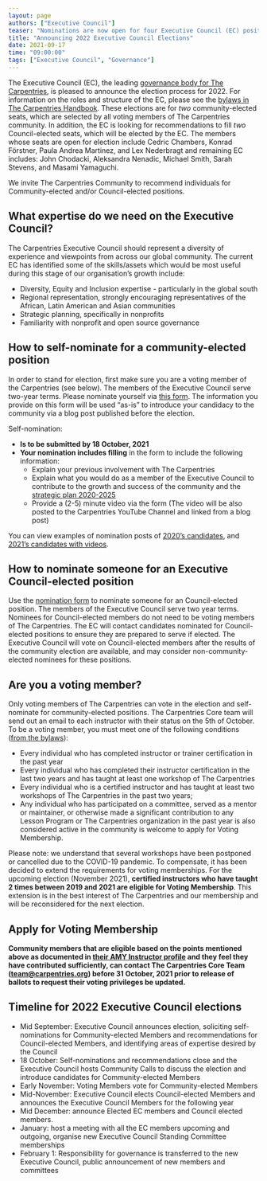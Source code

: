```yaml
---
layout: page
authors: ["Executive Council"]
teaser: "Nominations are now open for four Executive Council (EC) positions to join for two year terms 2022-2023 effective 1 February, 2022; two community-elected and two Council-elected"
title: "Announcing 2022 Executive Council Elections"
date: 2021-09-17
time: "09:00:00"
tags: ["Executive Council", "Governance"]
---
```

The Executive Council (EC), the leading [governance body for The Carpentries](https://carpentries.org/governance/), is pleased to announce the election process for 2022. For information on the roles and structure of the EC, please see the [bylaws in The Carpentries Handbook](https://docs.carpentries.org/topic_folders/governance/bylaws.html#nominations-and-elections). These elections are for *two* community-elected seats, which are selected by all voting members of The Carpentries community. In addition, the EC is looking for recommendations to fill *two* Council-elected seats, which will be elected by the EC. The members whose seats are open for election include Cedric Chambers, Konrad Förstner, Paula Andrea Martinez, and Lex Nederbragt and remaining EC includes: John Chodacki, Aleksandra Nenadic, Michael Smith, Sarah Stevens, and Masami Yamaguchi.

We invite The Carpentries Community to recommend individuals for Community-elected and/or Council-elected positions.

## What expertise do we need on the Executive Council?

The Carpentries Executive Council should represent a diversity of experience and viewpoints from across our global community. The current EC has identified some of the skills/assets which would be most useful during this stage of our organisation’s growth include:
- Diversity, Equity and Inclusion expertise - particularly in the global south
- Regional representation, strongly encouraging representatives of the African, Latin American and Asian communities
- Strategic planning, specifically in nonprofits
- Familiarity with nonprofit and open source governance

## How to self-nominate for a community-elected position

In order to stand for election, first make sure you are a voting member of the Carpentries (see below). The members of the Executive Council serve two-year terms. Please nominate yourself via [this form](https://docs.google.com/forms/d/e/1FAIpQLSdMTiM5bjmF7Tq90BifM41eVWSlLL6tbD6eqKmtl8tAWkP23g/viewform). The information you provide on this form will be used “as-is” to introduce your candidacy to the community via a blog post published before the election.

Self-nomination:
- **Is to be submitted by 18 October, 2021**
- **Your nomination includes filling** in the form to include the following information:
  - Explain your previous involvement with The Carpentries
  - Explain what you would do as a member of the Executive Council to contribute to the growth and success of the community and the [strategic plan 2020-2025](https://carpentries.org/strategic-plan/)
  - Provide a (2-5) minute video via the form (The video will be also posted to the Carpentries YouTube Channel and linked from a blog post)

You can view examples of nomination posts of [2020’s candidates](https://carpentries.org/blog/2019/12/executive-council-elections-2020/), and [2021’s candidates with videos](https://carpentries.org/blog/2020/11/2021-Carpentries-Executive-Council-Election/).

## How to nominate someone for an Executive Council-elected position

Use the [nomination form](https://docs.google.com/forms/d/e/1FAIpQLSd91OdWEsmCF7i496gwLwy-Sw13KyJzcbDkIikeUMpFiawnPA/viewform) to nominate someone for an Council-elected position. The members of the Executive Council serve two year terms. Nominees for Council-elected members do not need to be voting members of The Carpentries. The EC will contact candidates nominated for Council-elected positions to ensure they are prepared to serve if elected. The Executive Council will vote on Council-elected members after the results of the community election are available, and may consider non-community-elected nominees for these positions.

## Are you a voting member?
Only voting members of The Carpentries can vote in the election and self-nominate for community-elected positions. The Carpentries Core team will send out an email to each instructor with their status on the 5th of October. To be a voting member, you must meet one of the following conditions ([from the bylaws](https://docs.carpentries.org/topic_folders/governance/bylaws.html#eligibility-rights-and-termination-for-voting-members)):

- Every individual who has completed instructor or trainer certification in the past year
- Every individual who has completed their instructor certification in the last two years and has taught at least one workshop of The Carpentries
- Every individual who is a certified instructor and has taught at least two workshops of The Carpentries in the past two years;
- Any individual who has participated on a committee, served as a mentor or maintainer, or otherwise made a significant contribution to any Lesson Program or The Carpentries organization in the past year is also considered active in the community is welcome to apply for Voting Membership.

Please note: we understand that several workshops have been postponed or cancelled due to the COVID-19 pandemic. To compensate, it has been decided to extend the requirements for voting memberships. For the upcoming election (November 2021), **certified instructors who have taught 2 times between 2019 and 2021 are eligible for Voting Membership**. This extension is in the best interest of The Carpentries and our membership and will be reconsidered for the next election.

## Apply for Voting Membership

**Community members that are eligible based on the points mentioned above as documented in [their AMY Instructor profile](https://amy.carpentries.org/account/login/) and they feel they have contributed sufficiently, can contact The Carpentries Core Team ([team@carpentries.org](mailto:team@carpentries.org)) before 31 October, 2021 prior to release of ballots to request their voting privileges be updated.**

## Timeline for 2022 Executive Council elections

- Mid September: Executive Council announces election, soliciting self-nominations for Community-elected Members and recommendations for Council-elected Members, and identifying areas of expertise desired by the Council
- 18 October: Self-nominations and recommendations close and the Executive Council hosts Community Calls to discuss the election and introduce candidates for Community-elected Members
- Early November: Voting Members vote for Community-elected Members
- Mid-November: Executive Council elects Council-elected Members and announces the Executive Council Members for the following year
- Mid December: announce Elected EC members and Council elected members.
- January: host a meeting with all the EC members upcoming and outgoing, organise new Executive Council Standing Committee memberships
- February 1: Responsibility for governance is transferred to the new Executive Council, public announcement of new members and committees
